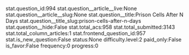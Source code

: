 stat.question_id:994
stat.question__article__live:None
stat.question__article__slug:None
stat.question__title:Prison Cells After N Days
stat.question__title_slug:prison-cells-after-n-days
stat.question__hide:False
stat.total_acs:958
stat.total_submitted:3143
stat.total_column_articles:1
stat.frontend_question_id:957
stat.is_new_question:False
status:None
difficulty.level:2
paid_only:False
is_favor:False
frequency:0
progress:0
